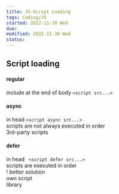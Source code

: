 ```yaml
---
title: JS-Script Loading
tags: Coding/JS
started: 2022-11-30 Wed
due:
modified: 2022-11-30 Wed
status:
---
```

## Script loading
#### regular
include at the end of body `<script src...>`
#### async
in head `<script async src...>`  
scripts are not always executed in order  
3rd-party scripts
#### defer
in head ` <script defer src...>`  
scripts are exexuted in order  
! better solution  
own script  
library